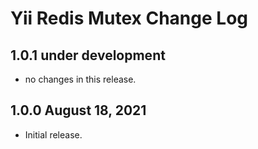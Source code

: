 # Yii Redis Mutex Change Log


## 1.0.1 under development

- no changes in this release.

## 1.0.0 August 18, 2021

- Initial release.